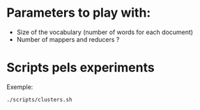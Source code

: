 # Parameters to play with:
- Size of the vocabulary (number of words for each document)
- Number of mappers and reducers ?

# Scripts pels experiments
Exemple:
```
./scripts/clusters.sh
```
